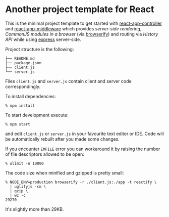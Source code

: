 # Another project template for React

This is the minimal project template to get started with
[react-app-controller][1] and [react-app-middleware][2] which provides
*server-side rendering*, *CommonJS modules in a browser* (via [browserify][4])
and routing via *History API*  while using [express][3] server-side.

Project structure is the following:

    ├── README.md
    ├── package.json
    ├── client.js
    └── server.js

Files `client.js` and `server.js` contain client and server code
correspondingly.

To install dependencies:

    % npm install

To start development execute:

    % npm start

and edit `client.js` or `server.js` in your favourite text editor or IDE. Code
will be automatically rebuilt after you made some changes.

If you encounter `EMFILE` error you can workaround it by raising the number of
file descriptors allowed to be open:

    % ulimit -n 10000

The code size when minified and gzipped is pretty small:

    % NODE_ENV=production browserify -r ./client.js:./app -t reactify \
      | uglifyjs -cm \
      | gzip \
      | wc -c
    29270

It's slightly more than 29KB.

[1]: https://github.com/andreypopp/react-app-controller
[2]: https://github.com/andreypopp/react-app-middleware
[3]: http://expressjs.com
[4]: http://browserify.org
